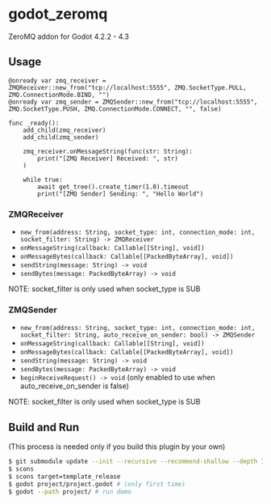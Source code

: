 # godot_zeromq

ZeroMQ addon for Godot 4.2.2 - 4.3

<!-- class_name ZeroMQReceiver
extends Node

enum TestMode {
	PUSH_PULL = 1,
	PUB_SUB = 2,
	REQ_REP = 3
}

# @export var zmq_test_mode:TestMode = TestMode.REQ_REP
@export var zmq_test_mode:TestMode = TestMode.PUSH_PULL

@onready var zmq_sender:ZMQSender = null
@onready var zmq_receiver:ZMQReceiver = null

@onready var counter:int = 0

func create_zmq_sender():
	var zmq_out_address = get_zmq_out_address()
	var zmq_out_socket_type = get_zmq_out_socket_type()
	var zmq_out_connection_mode = get_zmq_out_connection_mode()
	var zmq_receive_on_sender = get_zmq_receive_on_sender()

	return ZMQSender.new_from(zmq_out_address, zmq_out_socket_type, zmq_out_connection_mode, "", zmq_receive_on_sender)

func create_zmq_receiver():
	var zmq_in_address = get_zmq_in_address()
	var zmq_in_socket_type = get_zmq_in_socket_type()
	var zmq_in_connection_mode = get_zmq_in_connection_mode()
	var zmq_receive_on_sender = get_zmq_receive_on_sender()

	return ZMQReceiver.new_from(zmq_in_address, zmq_in_socket_type, zmq_in_connection_mode, "")

func get_zmq_in_address():
	return "tcp://localhost:5555"

func get_zmq_out_address():
	return "tcp://localhost:5555"

func get_zmq_in_socket_type():
	match zmq_test_mode:
		TestMode.PUSH_PULL:
			return ZMQ.SocketType.PULL
		TestMode.PUB_SUB:
			return ZMQ.SocketType.SUB
		TestMode.REQ_REP:
			return ZMQ.SocketType.REP

func get_zmq_out_socket_type():
	match zmq_test_mode:
		TestMode.PUSH_PULL:
			return ZMQ.SocketType.PUSH
		TestMode.PUB_SUB:
			return ZMQ.SocketType.PUB
		TestMode.REQ_REP:
			return ZMQ.SocketType.REQ

func get_zmq_in_connection_mode():
	match zmq_test_mode:
		TestMode.PUSH_PULL:
			return ZMQ.ConnectionMode.BIND
		TestMode.PUB_SUB:
			return ZMQ.ConnectionMode.CONNECT
		TestMode.REQ_REP:
			return ZMQ.ConnectionMode.BIND

func get_zmq_out_connection_mode():
	match zmq_test_mode:
		TestMode.PUSH_PULL:
			return ZMQ.ConnectionMode.CONNECT
		TestMode.PUB_SUB:
			return ZMQ.ConnectionMode.BIND
		TestMode.REQ_REP:
			return ZMQ.ConnectionMode.CONNECT

func get_zmq_receive_on_sender():
	match zmq_test_mode:
		TestMode.PUSH_PULL:
			return false
		TestMode.PUB_SUB:
			return false
		TestMode.REQ_REP:
			return true

# Called when the node enters the scene tree for the first time.

func get_zmq_test_mode_string():
	match zmq_test_mode:
		TestMode.PUSH_PULL:
			return "PUSH_PULL"
		TestMode.PUB_SUB:
			return "PUB_SUB"
		TestMode.REQ_REP:
			return "REQ_REP"

func _ready():
	for argument in OS.get_cmdline_args():
		if argument == "--push_pull" || argument == "--push-pull":
			zmq_test_mode = TestMode.PUSH_PULL
		elif argument == "--pub_sub" || argument == "--pub-sub":
			zmq_test_mode = TestMode.PUB_SUB
		elif argument == "--req_rep" || argument == "--req-rep":
			zmq_test_mode = TestMode.REQ_REP

	zmq_receiver = create_zmq_receiver()
	zmq_sender = create_zmq_sender()

	add_child(zmq_receiver)
	add_child(zmq_sender)

	print("====== ZMQ Test Mode: ", get_zmq_test_mode_string(), " ======")

	# Message input Handler 
	zmq_receiver.onMessageString(func(str: String):
		print("[ZMQ Receiver] Received: ", str)

		if zmq_test_mode == TestMode.REQ_REP:
			zmq_receiver.sendString("Response: " + str(counter))
	)

	if zmq_test_mode == TestMode.REQ_REP:
		zmq_sender.onMessageString(func(str: String):
			# print("[ZMQ Sender] Received: ", str)

			await get_tree().create_timer(1.0).timeout
			counter += 1
			print("[ZMQ Sender] Sending: ", "Request " + str(counter))
			zmq_sender.sendString("Request " + str(counter))
		)

	# Message output Handler
	if zmq_test_mode == TestMode.REQ_REP:
		counter = 1
		print("[ZMQ Sender] Sending: ", "Request " + str(counter))
		zmq_sender.sendString("Request " + str(counter))
	else:
		while true:
			counter += 1
			await get_tree().create_timer(1.0).timeout
			print("[ZMQ Sender] Sending: ", "Hello World " + str(counter))
			zmq_sender.sendString("Hello World " + str(counter))

func _exit_tree():
	zmq_receiver.stop()
	zmq_sender.stop()
	remove_child(zmq_receiver)
	remove_child(zmq_sender)


# Called every frame. 'delta' is the elapsed time since the previous frame.
func _process(delta):
	pass -->


## Usage

```gdscript
@onready var zmq_receiver = ZMQReceiver::new_from("tcp://localhost:5555", ZMQ.SocketType.PULL, ZMQ.ConnectionMode.BIND, "")
@onready var zmq_sender = ZMQSender::new_from("tcp://localhost:5555", ZMQ.SocketType.PUSH, ZMQ.ConnectionMode.CONNECT, "", false)

func _ready():
    add_child(zmq_receiver)
    add_child(zmq_sender)

    zmq_receiver.onMessageString(func(str: String):
        print("[ZMQ Receiver] Received: ", str)
    )

    while true:
        await get_tree().create_timer(1.0).timeout
        print("[ZMQ Sender] Sending: ", "Hello World")
```

### ZMQReceiver

- `new_from(address: String, socket_type: int, connection_mode: int, socket_filter: String) -> ZMQReceiver`
- `onMessageString(callback: Callable[[String], void])`
- `onMessageBytes(callback: Callable[[PackedByteArray], void])`
- `sendString(message: String) -> void`
- `sendBytes(message: PackedByteArray) -> void`

NOTE: socket_filter is only used when socket_type is SUB

### ZMQSender

- `new_from(address: String, socket_type: int, connection_mode: int, socket_filter: String, auto_receive_on_sender: bool) -> ZMQSender`
- `onMessageString(callback: Callable[[String], void])`
- `onMessageBytes(callback: Callable[[PackedByteArray], void])`
- `sendString(message: String) -> void`
- `sendBytes(message: PackedByteArray) -> void`
- `beginReceiveRequest() -> void` (only enabled to use when auto_receive_on_sender is false)

NOTE: socket_filter is only used when socket_type is SUB

## Build and Run

(This process is needed only if you build this plugin by your own)

```bash
$ git submodule update --init --recursive --recommend-shallow --depth 1
$ scons
$ scons target=template_release
$ godot project/project.godot # (only first time)
$ godot --path project/ # run demo
```